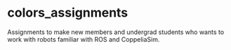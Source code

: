 # colors_assignments
Assignments to make new members and undergrad students who wants to work with robots familiar with ROS and CoppeliaSim.
